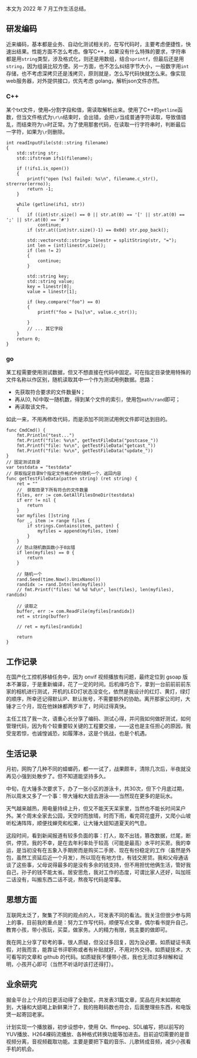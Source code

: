 本文为 2022 年 7 月工作生活总结。

<!-- more -->

## 研发编码

近来编码，基本都是业务、自动化测试相关的，在写代码时，主要考虑便捷性，快速出结果。性能方面不怎么考虑。像写C++，如果没有什么特殊的要求，字符串都是用`string`类型，涉及格式化，则还是用数组，结合`sprintf`，但最后还是用`string`，因为组装比较方便。另一方面，也不怎么纠结字节大小，一般数字用`int`存储，也不考虑深拷贝还是浅拷贝，原则就是，怎么写代码快就怎么来。像实现web服务器，对外提供接口，优先考虑 golang，解析json文件亦然。

### C++

某个txt文件，使用`=`分割字段和值，需读取解析出来。使用了C++的`getline`函数，但当文件格式为`\r\n`结束时，会出错，会把`\r`当成普通字符读取，导致值错乱，而结束符为`\n`时正常。为了使用那套代码，在读取一行字符串时，判断最后一字符，如果为`\r`则删除。

```
int readInputFile(std::string filename)
{
    std::string str;
    std::ifstream ifs1(filename);
​
    if (!ifs1.is_open())
    {
        printf("open [%s] failed: %s\n", filename.c_str(), strerror(errno));
        return -1;
    }
​
    while (getline(ifs1, str))
    {
        if ((int)str.size() == 0 || str.at(0) == '[' || str.at(0) == ';' || str.at(0) == '#')
            continue;
        if (str.at((int)str.size()-1) == 0x0d) str.pop_back();
​
        std::vector<std::string> linestr = splitString(str, "=");
        int len = (int)linestr.size();
        if (len != 2)
        {
            continue;
        }
​
        std::string key;
        std::string value;
        key = linestr[0];
        value = linestr[1];
​
        if (key.compare("foo") == 0)
        {
            printf("foo = [%s]\n", value.c_str());
            
        }
        // ... 其它字段
    }
    return 0;
}
```

### go

某工程需要使用测试数据，但又不想直接在代码中固定。可在指定目录使用特殊的文件名称以作区别，随机读取其中一个作为测试用例数据。思路：

-   先获取符合要求的文件数量N；
-   再从[0, N)中取一随机数，得到某个文件的索引，使用包`math/rand`即可；
-   再读取该文件。

如此一来，不用再修改代码，而是添加不同测试用例文件即可达到目的。

```
func CmdCmd() {
    fmt.Println("test...")
    fmt.Printf("file: %v\n", getTestFileData("postcase_"))
    fmt.Printf("file: %v\n", getTestFileData("getcast_"))
    fmt.Printf("file: %v\n", getTestFileData("update_"))
}
// 固定测试目录
var testdata = "testdata"
// 获取指定目录N个指定文件格式中的随机一个，返回内容
func getTestFileData(patten string) (ret string) {
    ret = ""
    //  获取目录下所有符合的文件数量
    files, err := com.GetAllFilesOneDir(testdata)
    if err != nil {
        return
    }
    var myfiles []string
    for _, item := range files {
        if strings.Contains(item, patten) {
            myfiles = append(myfiles, item)
        }
    }
    // 防止随机数函数小于0出错
    if len(myfiles) == 0 {
        return
    }
​
    // 随机一个
    rand.Seed(time.Now().UnixNano())
    randidx := rand.Intn(len(myfiles))
    // fmt.Printf("files: %d %d %d\n", len(files), len(myfiles), randidx)
​
    // 读取之
    buffer, err := com.ReadFile(myfiles[randidx])
    ret = string(buffer)
​
    // ret = myfiles[randidx]
​
    return
}
```

## 工作记录

在国产化工控机移植任务中，因为 onvif 视频播放有问题，最终定位到 gsoap 版本不兼容，于是重新编译，花了一定的时间。后机缘巧合下，拿到一台前前前前东家的相机进行测试，开机的LED灯状态没变化，依然是我设计的红灯、黄灯，绿灯的顺序，所幸还记得默认IP、默认账号，不需要额外的协助。离开那家公司时，大锤才三个月，现在他妹妹都两岁半了，时间过得真快。

主任工找了我一次，语重心长分享了编码、测试心得，并问我如何做好测试，如何管理代码，因为有个较重要较关键的工程要交接，——这也是主任担心的原因，我受宠若惊，也诚惶诚恐，如履薄冰，这是个挑战，也是个机遇。

## 生活记录

月初，网购了几种不同的蟑螂药，都一一试了，战果颇丰，清除几次后，半夜就没再见小强到处散步了。但不知道能坚持多久。

中旬，在大锤多次要求下，办了一张小区的游泳卡，共30次，但下个月底过期，所以周末又多了一个事：带大锤和大妞去游泳——当然现在更多的是玩水。

天气越来越热，用电量持续上升，但又不能天天呆家里，当然也不能长时间呆户外。某个周末全家去公园，天空时而放晴，时而下雨，看完荷花盛开，又爬小山坡听松涛阵阵，顺便找蝉壳和松果，让大锤大妞知道夏天的气息。

这段时间，看到新闻报道有较多负面的事：打人，取不出钱，篡改数据，烂尾，断供，停贷。我的不幸，是在去年利率处于较高（可能是最高）水平时买房。我的幸运，是当初没有在五象入手期房而是购买二手房、现在有份稳定的工作（虽然是外包，虽然工资延后近一个月发），所以现在有地方住，有钱交房贷。我和父母通话谈了这些事，父母说得最多的是没有多余的钱支持，但不用担忧他俩生活，管好我自己，孙子的钱不能太省。居安思危，我对工作的态度，可谓比家人还好，叫加班二话没有，叫搬东西二话不说，熬夜写代码是常事。

## 思想方面

互联网太泛了，聚集了不同的观点的人，可发表不同的看法。我关注但很少参与网上的事，目前我的重点是：努力工作写代码，顺便写点文章，偶尔看书提升自己，教育小孩，带小孩玩，买菜，做家务。人的精力有限，挑主要的做即可。

我在网上分享了软考的事，很人质疑，但没过多回复，因为没必要。如质疑证书真假，对我而言，能靠证书评职称或者有补贴就好，不用对外交待。如质疑技术，大可看写的文章和 github 的代码。如质疑我不懂带小孩，我也无须过多辩解和证明，小孩开心即可（当然不听话时该打还得打）。

## 业余研究

掘金平台上个月的日更活动得了全勤奖，共发表31篇文章，奖品在月末如期收到，大锤和大妞喝上新鲜果汁了，我的拖鞋码数也符合，后面整理些东西，和电饭煲一起寄回老家。

计划实现一个播放器，初步设想中，使用 Qt、ffmpeg、SDL编写，把以前写的YUV播放、H264裸码流播放、各种格式转换功能等加进去。目前迫切需要的是音视频分离，音视频截取功能。主要是要把下载的音乐、儿歌转成音频，减少小孩看手机的机会。
